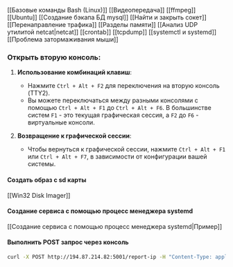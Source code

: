 [[Базовые команды Bash (Linux)]]
[[Видеопередача]]
[[ffmpeg]]
[[Ubuntu]]
[[Создание бэкапа БД mysql]]
[[Найти и закрыть сокет]]
[[Перенаправление трафика]]
[[Разделы памяти]]
[[Анализ UDP утилитой netcat|netcat]]
[[crontab]] 
[[tcpdump]]
[[systemctl и systemd]]
[[Проблема затормаживания мыши]]


### Открыть вторую консоль:

1. **Использование комбинаций клавиш**:
    
    - Нажмите `Ctrl + Alt + F2` для переключения на вторую консоль (TTY2).
    - Вы можете переключаться между разными консолями с помощью `Ctrl + Alt + F1` до `Ctrl + Alt + F6`. В большинстве систем `F1` - это текущая графическая сессия, а `F2` до `F6` - виртуальные консоли.
2. **Возвращение к графической сессии**:
    
    - Чтобы вернуться к графической сессии, нажмите `Ctrl + Alt + F1` или `Ctrl + Alt + F7`, в зависимости от конфигурации вашей системы.

#### Создать образ с sd карты
[[Win32 Disk Imager]]

#### Создание сервиса с помощью процесс менеджера systemd
[[Создание сервиса с помощью процесс менеджера systemd|Пример]]

#### Выполнить POST запрос через консоль
```sh
curl -X POST http://194.87.214.82:5001/report-ip -H "Content-Type: application/json" -d '{"ip": "111", "id": "1"}'

```
